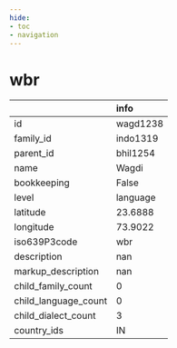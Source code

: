 ```yaml
---
hide:
- toc
- navigation
---
```

# wbr
|                      | info     |
|:---------------------|:---------|
| id                   | wagd1238 |
| family_id            | indo1319 |
| parent_id            | bhil1254 |
| name                 | Wagdi    |
| bookkeeping          | False    |
| level                | language |
| latitude             | 23.6888  |
| longitude            | 73.9022  |
| iso639P3code         | wbr      |
| description          | nan      |
| markup_description   | nan      |
| child_family_count   | 0        |
| child_language_count | 0        |
| child_dialect_count  | 3        |
| country_ids          | IN       |
